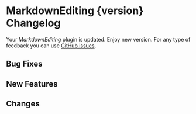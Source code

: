 # MarkdownEditing {version} Changelog

Your _MarkdownEditing_ plugin is updated. Enjoy new version. For any type of feedback you can use [GitHub issues][issues].

## Bug Fixes

## New Features

## Changes

[issues]: https://github.com/SublimeText-Markdown/MarkdownEditing/issues
